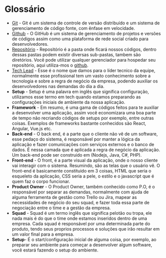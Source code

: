 # Glossário 

* [Git](./git.md) - Git é um sistema de controle de versão distribuído e um sistema de gerenciamento de código fonte, com ênfase em velocidade.
* [Github](./github) - O GitHub é um sistema de gerenciamento de projetos e versões de códigos assim como uma plataforma de rede social criado para desenvolvedores. 
* [Repositório](./repositorio.md) - Repositório é a pasta onde ficará nossos códigos, dentro dessas pastas podem existir diversas sub-pastas, tambem são diretórios. Você pode utilizar qualquer gerenciador para hospedar seu repositório, aqui utiliza-mos o [github](./github.md).
* [Tech Lead](./tech-lead.md) - Esse é o nome que damos para o líder tecnico da equipe, normalmente esse profissional tem um vasto conhecimento sobre a tecnologia e sobre a regra de negócio da empresa, podendo auxiliar os desenvolvedores nas demandas do dia a dia. 
* **Setup** - Setup é uma palavra em inglês que significa configuração, utilizamos esse termo em tech quando estamos preparando as configurações iniciais de ambiente da nossa aplicação. 
* **Framework** - Em resumo, é uma gama de códigos feitos para te auxiliar a desenvolver uma aplicação, assim você economizara uma boa parte de tempo não recriando códigos de setups por exemplo, entre outras coisas. Exemplos de frameworks bastante conhecidos são React, Angular, Vue.js etc.
* **Back-end** - O back end, é a parte que o cliente não vê de um software, esse pedaço do sistema, é responsável por manter a lógica da aplicação e fazer comunicações com serviços externos e o banco de dados. É nessa camada que é aplicada a regra de negócio da aplicação. Um back-end pode ser construido em (Nodejs, Java, C#, PHP).
* **Front-end** - O front, é a parte visual da aplicação, onde o nosso cliente vai interagir com o sistema. Resumindo, são as telas que o usuário vê. O front-end é basicamente constituido em 3 coisas, HTML que seria o esqueleto da aplicação, CSS seria a pele, o estilo e o javascript que é quem faz o corpo funcionar.
* **Product Owner** - O Product Owner, também conhecido como P.O, é o responsável por separar as demandas, normalmente com ajuda de alguma ferramenta de gestão como Trello ou Jira, mapear as necessidades de negócio do seu squad, e fazer toda essa parte de negociação entre o time e a gestão da empresa.
* **Squad** - Squad é um termo inglês que significa pelotão ou tropa, ele nada mais é do que o time onde estamos inseridos dentro de uma empresa. Cada squad é responsável por uma determinada parte do produto, tendo seus proprios processos e soluções que irão resultar em um valor final para a empresa.
* **Setup**- É o start/configuração inicial de alguma coisa, por exemplo, ao preparar seu ambiente para começar a desenvolver algum software, você estará fazendo o setup do ambiente.

